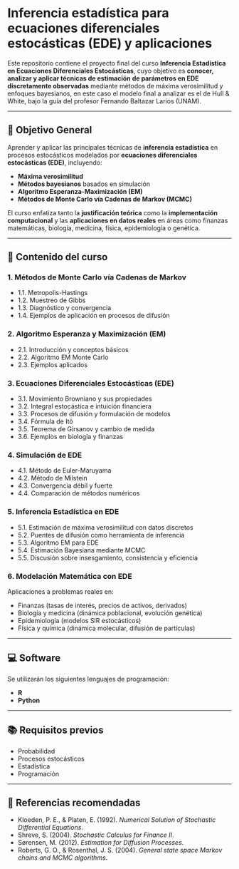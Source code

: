 # Inferencia estadística para ecuaciones diferenciales estocásticas (EDE) y aplicaciones

Este repositorio contiene el proyecto final del curso **Inferencia Estadística en Ecuaciones Diferenciales Estocásticas**, cuyo objetivo es **conocer, analizar y aplicar técnicas de estimación de parámetros en EDE discretamente observadas** mediante métodos de máxima verosimilitud y enfoques bayesianos, en este caso el modelo final a analizar es el de Hull & White, bajo la guía del profesor Fernando Baltazar Larios (UNAM).

---

## 🎯 Objetivo General

Aprender y aplicar las principales técnicas de **inferencia estadística** en procesos estocásticos modelados por **ecuaciones diferenciales estocásticas (EDE)**, incluyendo:

- **Máxima verosimilitud**  
- **Métodos bayesianos** basados en simulación  
- **Algoritmo Esperanza-Maximización (EM)**  
- **Métodos de Monte Carlo vía Cadenas de Markov (MCMC)**  

El curso enfatiza tanto la **justificación teórica** como la **implementación computacional** y las **aplicaciones en datos reales** en áreas como finanzas matemáticas, biología, medicina, física, epidemiología o genética.

---

## 📝 Contenido del curso

### 1. Métodos de Monte Carlo vía Cadenas de Markov
- 1.1. Metropolis-Hastings  
- 1.2. Muestreo de Gibbs  
- 1.3. Diagnóstico y convergencia  
- 1.4. Ejemplos de aplicación en procesos de difusión  

### 2. Algoritmo Esperanza y Maximización (EM)
- 2.1. Introducción y conceptos básicos  
- 2.2. Algoritmo EM Monte Carlo  
- 2.3. Ejemplos aplicados  

### 3. Ecuaciones Diferenciales Estocásticas (EDE)
- 3.1. Movimiento Browniano y sus propiedades  
- 3.2. Integral estocástica e intuición financiera  
- 3.3. Procesos de difusión y formulación de modelos  
- 3.4. Fórmula de Itô  
- 3.5. Teorema de Girsanov y cambio de medida  
- 3.6. Ejemplos en biología y finanzas  

### 4. Simulación de EDE
- 4.1. Método de Euler-Maruyama  
- 4.2. Método de Milstein  
- 4.3. Convergencia débil y fuerte  
- 4.4. Comparación de métodos numéricos  

### 5. Inferencia Estadística en EDE
- 5.1. Estimación de máxima verosimilitud con datos discretos  
- 5.2. Puentes de difusión como herramienta de inferencia  
- 5.3. Algoritmo EM para EDE  
- 5.4. Estimación Bayesiana mediante MCMC  
- 5.5. Discusión sobre insesgamiento, consistencia y eficiencia  

### 6. Modelación Matemática con EDE
Aplicaciones a problemas reales en:  
- Finanzas (tasas de interés, precios de activos, derivados)  
- Biología y medicina (dinámica poblacional, evolución genética)  
- Epidemiología (modelos SIR estocásticos)  
- Física y química (dinámica molecular, difusión de partículas)  

---

## 💻 Software

Se utilizarán los siguientes lenguajes de programación:  
- **R**  
- **Python**   

---

## 📚 Requisitos previos

- Probabilidad  
- Procesos estocásticos  
- Estadística  
- Programación  

---

## 📖 Referencias recomendadas

- Kloeden, P. E., & Platen, E. (1992). *Numerical Solution of Stochastic Differential Equations*.  
- Shreve, S. (2004). *Stochastic Calculus for Finance II*.  
- Sørensen, M. (2012). *Estimation for Diffusion Processes*.  
- Roberts, G. O., & Rosenthal, J. S. (2004). *General state space Markov chains and MCMC algorithms*. 


